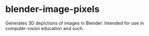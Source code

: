 blender-image-pixels
====================

Generates 3D depictions of images in Blender. Intended for use in computer-vision education and such.
